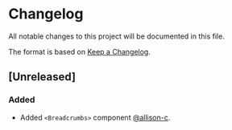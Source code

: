 # Changelog

All notable changes to this project will be documented in this file.

The format is based on [Keep a Changelog](https://keepachangelog.com/en/1.0.0/).

## [Unreleased]

### Added

- Added `<Breadcrumbs>` component [@allison-c](https://github.com/allison-c).
